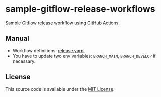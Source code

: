 # sample-gitflow-release-workflows

Sample Gitflow release workflow using GitHub Actions.

## Manual

- Workflow definitions: [release.yaml](./.github/workflows/release.yaml)
- You have to update two env variables: `BRANCH_MAIN`, `BRANCH_DEVELOP` if necessary.

## License

This source code is available under the [MIT License](/LICENSE).
